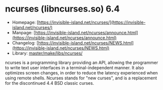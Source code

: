 # ncurses (libncurses.so) 6.4
 - Homepage: [https://invisible-island.net/ncurses/](https://invisible-island.net/ncurses/)
 - Manpage: [https://invisible-island.net/ncurses/announce.html](https://invisible-island.net/ncurses/announce.html)
 - Changelog: [https://invisible-island.net/ncurses/NEWS.html](https://invisible-island.net/ncurses/NEWS.html)
 - Library: [master/make/libs/ncurses/](https://github.com/Freetz-NG/freetz-ng/tree/master/make/libs/ncurses/)

ncurses is a programming library providing an API, allowing the programmer to write text user interfaces in a terminal-independent manner. It also optimizes screen changes, in order to reduce the latency experienced when using remote shells. Ncurses stands for "new curses", and is a replacement for the discontinued 4.4 BSD classic curses.
